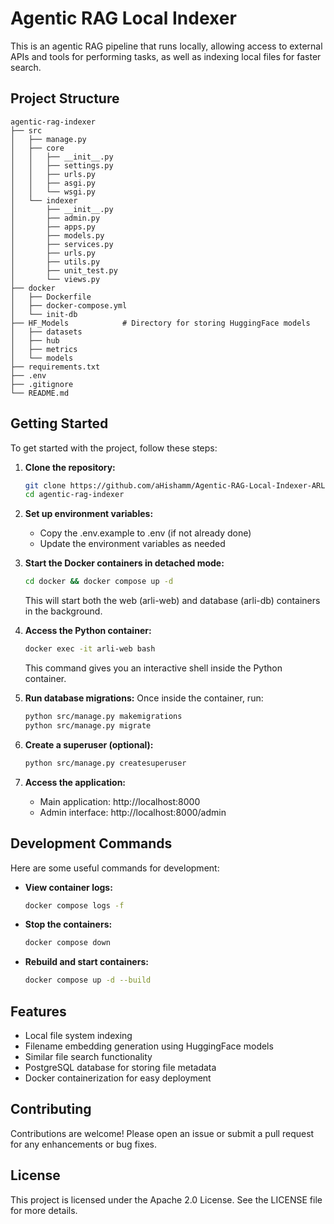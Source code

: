 # Agentic RAG Local Indexer
This is an agentic RAG pipeline that runs locally, allowing access to external APIs and tools for performing tasks, as well as indexing local files for faster search. 

## Project Structure

```
agentic-rag-indexer
├── src
│   ├── manage.py
│   ├── core
│   │   ├── __init__.py
│   │   ├── settings.py
│   │   ├── urls.py
│   │   ├── asgi.py
│   │   └── wsgi.py
│   └── indexer
│       ├── __init__.py
│       ├── admin.py
│       ├── apps.py
│       ├── models.py
│       ├── services.py
│       ├── urls.py
│       ├── utils.py
│       ├── unit_test.py
│       └── views.py
├── docker
│   ├── Dockerfile
│   ├── docker-compose.yml
│   └── init-db
├── HF_Models            # Directory for storing HuggingFace models
│   ├── datasets
│   ├── hub
│   ├── metrics
│   └── models
├── requirements.txt
├── .env
├── .gitignore
└── README.md
```

## Getting Started

To get started with the project, follow these steps:

1. **Clone the repository:**
   ```bash
   git clone https://github.com/aHishamm/Agentic-RAG-Local-Indexer-ARLI-.git
   cd agentic-rag-indexer
   ```

2. **Set up environment variables:**
   - Copy the .env.example to .env (if not already done)
   - Update the environment variables as needed

3. **Start the Docker containers in detached mode:**
   ```bash
   cd docker && docker compose up -d
   ```
   This will start both the web (arli-web) and database (arli-db) containers in the background.

4. **Access the Python container:**
   ```bash
   docker exec -it arli-web bash
   ```
   This command gives you an interactive shell inside the Python container.

5. **Run database migrations:**
   Once inside the container, run:
   ```bash
   python src/manage.py makemigrations
   python src/manage.py migrate
   ```

6. **Create a superuser (optional):**
   ```bash
   python src/manage.py createsuperuser
   ```

7. **Access the application:**
   - Main application: http://localhost:8000
   - Admin interface: http://localhost:8000/admin

## Development Commands

Here are some useful commands for development:

- **View container logs:**
  ```bash
  docker compose logs -f
  ```

- **Stop the containers:**
  ```bash
  docker compose down
  ```

- **Rebuild and start containers:**
  ```bash
  docker compose up -d --build
  ```

## Features

- Local file system indexing
- Filename embedding generation using HuggingFace models
- Similar file search functionality
- PostgreSQL database for storing file metadata
- Docker containerization for easy deployment

## Contributing

Contributions are welcome! Please open an issue or submit a pull request for any enhancements or bug fixes.

## License

This project is licensed under the Apache 2.0 License. See the LICENSE file for more details.